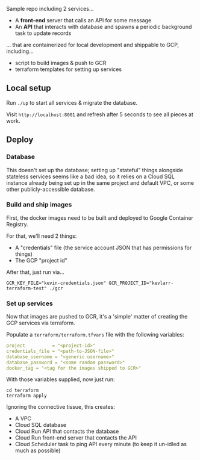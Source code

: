 Sample repo including 2 services...

- A **front-end** server that calls an API for some message
- An **API** that interacts with database and spawns a periodic background task to update records

... that are containerized for local development and shippable to GCP, including...

- script to build images & push to GCR
- terraform templates for setting up services

## Local setup

Run `./up` to start all services & migrate the database.

Visit `http://localhost:8001` and refresh after 5 seconds to see all pieces at work.

## Deploy

### Database

This doesn't set up the database; setting up "stateful" things alongside stateless services seems
like a bad idea, so it relies on a Cloud SQL instance already being set up in the same project and default VPC,
or some other publicly-accessible database.

### Build and ship images

First, the docker images need to be built and deployed to Google Container Registry.

For that, we'll need 2 things:

- A "credentials" file (the service account JSON that has permissions for things)
- The GCP "project id"

After that, just run via...

```
GCR_KEY_FILE="kevin-credentials.json" GCR_PROJECT_ID="kevlarr-terraform-test" ./gcr
```

### Set up services

Now that images are pushed to GCR, it's a 'simple' matter of creating the GCP services via terraform.

Populate a `terraform/terraform.tfvars` file with the following variables:

```yaml
project          = "<project-id>"
credentials_file = "<path-to-JSON-file>"
database_username = "<generic username>"
database_password = "<some random password>"
docker_tag = "<tag for the images shipped to GCR>"
```

With those variables supplied, now just run:

```
cd terraform
terraform apply
```

Ignoring the connective tissue, this creates:

- A VPC
- Cloud SQL database
- Cloud Run API that contacts the database
- Cloud Run front-end server that contacts the API
- Cloud Scheduler task to ping API every minute (to keep it un-idled as much as possible)
